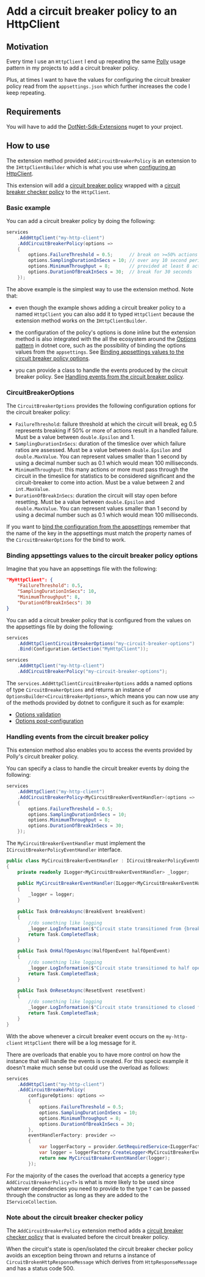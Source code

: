 ﻿# Add a circuit breaker policy to an HttpClient

## Motivation

Every time I use an `HttpClient` I end up repeating the same [Polly](https://github.com/App-vNext/Polly) usage pattern in my projects to add a circuit breaker policy.

Plus, at times I want to have the values for configuring the circuit breaker policy read from the `appsettings.json` which further increases the code I keep repeating.

## Requirements

You will have to add the [DotNet-Sdk-Extensions](https://www.nuget.org/packages/DotNet-Sdk-Extensions) nuget to your project.

## How to use

The extension method provided `AddCircuitBreakerPolicy` is an extension to the `IHttpClientBuilder` which is what you use when [configuring an HttpClient](https://docs.microsoft.com/en-us/aspnet/core/fundamentals/http-requests?view=aspnetcore-5.0).

This extension will add a [circuit breaker policy](https://github.com/App-vNext/Polly#advanced-circuit-breaker) wrapped with a [circuit breaker checker policy](/docs/polly/circuit-breaker-checker-policy.md) to the `HttpClient`.

### Basic example

You can add a circuit breaker policy by doing the following:

```csharp
services
    .AddHttpClient("my-http-client")
    .AddCircuitBreakerPolicy(options =>
    {
        options.FailureThreshold = 0.5;      // break on >=50% actions result in failures
        options.SamplingDurationInSecs = 10; // over any 10 second period
        options.MinimumThroughput = 8;       // provided at least 8 actions in the 10 second period
        options.DurationOfBreakInSecs = 30;  // break for 30 seconds
    });
```

The above example is the simplest way to use the extension method. Note that:

- even though the example shows adding a circuit breaker policy to a named `HttpClient` you can also add it to typed `HttpClient` because the extension method works on the `IHttpClientBuilder`.
  
- the configuration of the policy's options is done inline but the extension method is also integrated with the all the ecosystem around the [Options pattern](https://docs.microsoft.com/en-us/aspnet/core/fundamentals/configuration/options?view=aspnetcore-5.0) in dotnet core, such as the possibility of binding the options values from the `appsettings`. See [Binding appsettings values to the circuit breaker policy options](#binding-appsettings-values-to-the-circuit-breaker-policy-options).
  
- you can provide a class to handle the events produced by the circuit breaker policy. See [Handling events from the circuit breaker policy](#handling-events-from-the-circuit-breaker-policy).

### CircuitBreakerOptions

The `CircuitBreakerOptions` provides the following configuration options for the circuit breaker policy:

- `FailureThreshold`: failure threshold at which the circuit will break, eg 0.5 represents breaking if 50% or more of actions result in a handled failure. Must be a value between `double.Epsilon` and 1.
- `SamplingDurationInSecs`:  duration of the timeslice over which failure ratios are assessed. Must be a value between `double.Epsilon` and `double.MaxValue`. You can represent values smaller than 1 second by using a decimal number such as 0.1 which would mean 100 milliseconds.
- `MinimumThroughput`: this many actions or more must pass through the circuit in the timeslice for statistics to be considered significant and the circuit-breaker to come into action. Must be a value between 2 and `int.MaxValue`.
- `DurationOfBreakInSecs`: duration the circuit will stay open before resetting. Must be a value between `double.Epsilon` and `double.MaxValue`. You can represent values smaller than 1 second by using a decimal number such as 0.1 which would mean 100 milliseconds.

If you want to [bind the configuration from the appsettings](https://docs.microsoft.com/en-us/aspnet/core/fundamentals/configuration/options?view=aspnetcore-5.0#bind-hierarchical-configuration) remember that the name of the key in the appsettings must match the property names of the `CircuitBreakerOptions` for the bind to work.

### Binding appsettings values to the circuit breaker policy options

Imagine that you have an appsettings file with the following:

```json
"MyHttpClient": {
    "FailureThreshold": 0.5,
    "SamplingDurationInSecs": 10,
    "MinimumThroughput": 8,
    "DurationOfBreakInSecs": 30
}
```

You can add a circuit breaker policy that is configured from the values on the appsettings file by doing the following:

```csharp
services
    .AddHttpClientCircuitBreakerOptions("my-circuit-breaker-options")
    .Bind(Configuration.GetSection("MyHttpClient"));

services
    .AddHttpClient("my-http-client")
    .AddCircuitBreakerPolicy("my-circuit-breaker-options");
```

The `services.AddHttpClientCircuitBreakerOptions` adds a named options of type `CircuitBreakerOptions` and returns an instance of `OptionsBuilder<CircuitBreakerOptions>`, which means you can now use any of the methods provided by dotnet to configure it such as for example:

- [Options validation](https://docs.microsoft.com/en-us/aspnet/core/fundamentals/configuration/options?view=aspnetcore-5.0#options-validation)
- [Options post-configuration](https://docs.microsoft.com/en-us/aspnet/core/fundamentals/configuration/options?view=aspnetcore-5.0#options-post-configuration)

### Handling events from the circuit breaker policy

This extension method also enables you to access the events provided by Polly's circuit breaker policy.

You can specify a class to handle the circuit breaker events by doing the following:

```csharp
services
    .AddHttpClient("my-http-client")
    .AddCircuitBreakerPolicy<MyCircuitBreakerEventHandler>(options =>
    {
        options.FailureThreshold = 0.5;
        options.SamplingDurationInSecs = 10;
        options.MinimumThroughput = 8;
        options.DurationOfBreakInSecs = 30;
    });
```

The `MyCircuitBreakerEventHandler` must implement the `ICircuitBreakerPolicyEventHandler` interface.

```csharp
public class MyCircuitBreakerEventHandler : ICircuitBreakerPolicyEventHandler
{
    private readonly ILogger<MyCircuitBreakerEventHandler> _logger;

    public MyCircuitBreakerEventHandler(ILogger<MyCircuitBreakerEventHandler> logger)
    {
        _logger = logger;
    }
    
    public Task OnBreakAsync(BreakEvent breakEvent)
    {
        //do something like logging
        _logger.LogInformation($"Circuit state transitioned from {breakEvent.PreviousState} to open/isolated for the HttpClient {breakEvent.HttpClientName}. Break will last for {breakEvent.DurationOfBreak}");
        return Task.CompletedTask;
    }

    public Task OnHalfOpenAsync(HalfOpenEvent halfOpenEvent)
    {
        //do something like logging
        _logger.LogInformation($"Circuit state transitioned to half open for the HttpClient {halfOpenEvent.HttpClientName}");
        return Task.CompletedTask;
    }

    public Task OnResetAsync(ResetEvent resetEvent)
    {
        //do something like logging
        _logger.LogInformation($"Circuit state transitioned to closed for the HttpClient {resetEvent.HttpClientName}");
        return Task.CompletedTask;
    }
}
```

With the above whenever a circuit breaker event occurs on the `my-http-client` `HttpClient` there will be a log message for it.

There are overloads that enable you to have more control on how the instance that will handle the events is created. For this specic example it doesn't make much sense but could use the overload as follows:

```csharp
services
    .AddHttpClient("my-http-client")
    .AddCircuitBreakerPolicy(
        configureOptions: options =>
        {
            options.FailureThreshold = 0.5;
            options.SamplingDurationInSecs = 10;
            options.MinimumThroughput = 8;
            options.DurationOfBreakInSecs = 30;
        },
        eventHandlerFactory: provider =>
        {
            var loggerFactory = provider.GetRequiredService<ILoggerFactory>();
            var logger = loggerFactory.CreateLogger<MyCircuitBreakerEventHandler>();
            return new MyCircuitBreakerEventHandler(logger);
        });
```

For the majority of the cases the overload that accepts a genericy type `AddCircuitBreakerPolicy<T>` is what is more likely to be used since whatever dependencies you need to provide to the type `T` can be passed through the constructor as long as they are added to the `IServiceCollection`.

### Note about the circuit breaker checker policy

The `AddCircuitBreakerPolicy` extension method adds a [circuit breaker checker policy](/docs/polly/circuit-breaker-checker-policy.md) that is evaluated before the circuit breaker policy.

When the circuit's state is open/isolated the circuit breaker checker policy avoids an exception being thrown and returns a instance of `CircuitBrokenHttpResponseMessage` which derives from `HttpResponseMessage` and has a status code 500.
